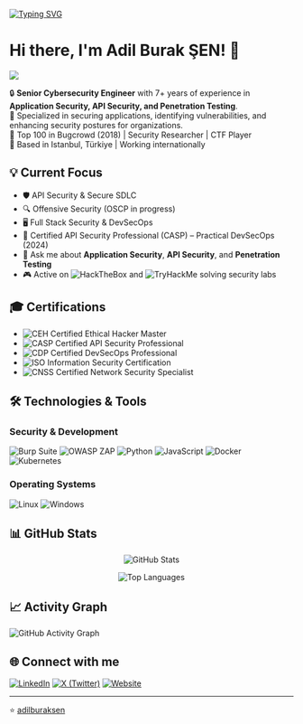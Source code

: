 [![Typing SVG](https://readme-typing-svg.herokuapp.com?color=F7DF1E&lines=Cybersecurity+Engineer;API+Security+Expert;Penetration+Tester;Bug+Bounty+Hunter;Full+Stack+Security)](https://github.com/adilburaksen)

# Hi there, I'm Adil Burak ŞEN! 👋

![](https://komarev.com/ghpvc/?username=adilburaksen&style=for-the-badge&color=blue&label=PROFILE+VIEWS)

🔒 **Senior Cybersecurity Engineer** with 7+ years of experience in **Application Security, API Security, and Penetration Testing**.  
🚀 Specialized in securing applications, identifying vulnerabilities, and enhancing security postures for organizations.  
🎯 Top 100 in Bugcrowd (2018) | Security Researcher | CTF Player  
📍 Based in Istanbul, Türkiye | Working internationally  

## 💡 Current Focus
- 🛡️ API Security & Secure SDLC
- 🔍 Offensive Security (OSCP in progress)
- 🖥️ Full Stack Security & DevSecOps
- 🎯 Certified API Security Professional (CASP) – Practical DevSecOps (2024)
- 💬 Ask me about **Application Security**, **API Security**, and **Penetration Testing**
- 🎮 Active on ![HackTheBox](https://img.shields.io/badge/HackTheBox-111927?style=flat&logo=hackthebox&logoColor=9FEF00) and ![TryHackMe](https://img.shields.io/badge/TryHackMe-212C42?style=flat&logo=tryhackme&logoColor=white) solving security labs

## 🎓 Certifications
- ![CEH](https://img.shields.io/badge/CEH-Master-red?style=for-the-badge&logo=certified-ethical-hacker&logoColor=white) Certified Ethical Hacker Master
- ![CASP](https://img.shields.io/badge/CASP-API%20Security-blue?style=for-the-badge) Certified API Security Professional
- ![CDP](https://img.shields.io/badge/CDP-DevSecOps-green?style=for-the-badge) Certified DevSecOps Professional
- ![ISO](https://img.shields.io/badge/ISO%2027001-Lead%20Auditor-yellow?style=for-the-badge&logo=iso&logoColor=white) Information Security Certification
- ![CNSS](https://img.shields.io/badge/ICSI%20CNSS-Network%20Security-purple?style=for-the-badge) Certified Network Security Specialist

## 🛠️ Technologies & Tools

### Security & Development
![Burp Suite](https://img.shields.io/badge/Burp%20Suite-FF6F00?style=for-the-badge&logo=burp-suite&logoColor=white)
![OWASP ZAP](https://img.shields.io/badge/OWASP%20ZAP-9C27B0?style=for-the-badge&logo=owasp&logoColor=white)
![Python](https://img.shields.io/badge/Python-3776AB?style=for-the-badge&logo=python&logoColor=white)
![JavaScript](https://img.shields.io/badge/JavaScript-F7DF1E?style=for-the-badge&logo=javascript&logoColor=black)
![Docker](https://img.shields.io/badge/Docker-2496ED?style=for-the-badge&logo=docker&logoColor=white)
![Kubernetes](https://img.shields.io/badge/Kubernetes-326CE5?style=for-the-badge&logo=kubernetes&logoColor=white)

### Operating Systems
![Linux](https://img.shields.io/badge/Linux-FCC624?style=for-the-badge&logo=linux&logoColor=black)
![Windows](https://img.shields.io/badge/Windows-0078D6?style=for-the-badge&logo=windows&logoColor=white)

## 📊 GitHub Stats
<p align="center">
  <img src="https://github-readme-stats.vercel.app/api?username=adilburaksen&show_icons=true&theme=dark" alt="GitHub Stats" />
</p>

<p align="center">
  <img src="https://github-readme-stats.vercel.app/api/top-langs/?username=adilburaksen&layout=compact&theme=dark" alt="Top Languages" />
</p>

## 📈 Activity Graph
![GitHub Activity Graph](https://github-readme-activity-graph.vercel.app/graph?username=adilburaksen&theme=react-dark)

## 🌐 Connect with me
[![LinkedIn](https://img.shields.io/badge/LinkedIn-%230077B5.svg?&style=for-the-badge&logo=linkedin&logoColor=white)](https://www.linkedin.com/in/adilburaksen/)
[![X (Twitter)](https://img.shields.io/badge/X-%23000000.svg?&style=for-the-badge&logo=x&logoColor=white)](https://twitter.com/adilburaksen)
[![Website](https://img.shields.io/badge/Website-hackwith.me-orange?style=for-the-badge)](https://hackwith.me)

---
⭐️ [adilburaksen](https://github.com/adilburaksen)
